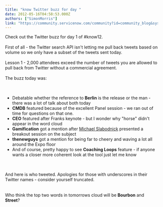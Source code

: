 ```yaml
---
title: "know Twitter buzz for day "
date: 2012-05-16T04:58:53.000Z
authors: ["SimonMorris"]
link: "https://community.servicenow.com/community?id=community_blog&sys_id=797d2269dbd0dbc01dcaf3231f9619a4"
---
```

<p>Check out the Twitter buzz for day 1 of #know12.<br /><br />First of all - the Twitter search API isn't letting me pull back tweets based on volume so we only have a subset of the tweets sent today.<br /><br />Lesson 1 - 2,000 attendees exceed the number of tweets you are allowed to pull back from Twitter without a commercial agreement.<br /><br />The buzz today was:<br /><br /><img  alt="" class="jive-image" src="3de59d8edbd897049c9ffb651f961948.iix" /><br /><br /><ul><li>Debatable whether the reference to <b>Berlin</b> is the release or the man - there was a lot of talk about both today</li><li><b>CMDB</b> featured because of the excellent Panel session - we ran out of time for questions on that one.</li><li><b>CEO</b> featured after Franks keynote - but I wonder why "horse" didn't appear in the word cloud</li><li><b>Gamification</b> got a mention after <a title="itter.com/itilandme" href="http://twitter.com/itilandme">Michael Slabodnick</a> presented a breakout session on the subject</li><li><b>thenewguys</b> got a mention for being far to cheery and waving a lot all around the Expo floor</li><li>And of course, pretty happy to see <b>Coaching Loops</b> feature - if anyone wants a closer more coherent look at the tool just let me know</li></ul><br /><br />And here is who tweeted. Apologies for those with underscores in their Twitter names - consider yourself truncated.<br /><br /><img  alt="" class="jive-image" src="bc35b8c2db9c5f048c8ef4621f9619b0.iix" /><br /><br />Who think the top two words in tomorrows cloud will be <b>Bourbon</b> and <b>Street</b>?</p>